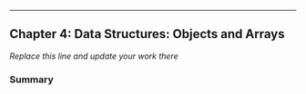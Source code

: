 
---
## Chapter 4: Data Structures: Objects and Arrays

*Replace this line and update your work there*

### Summary
